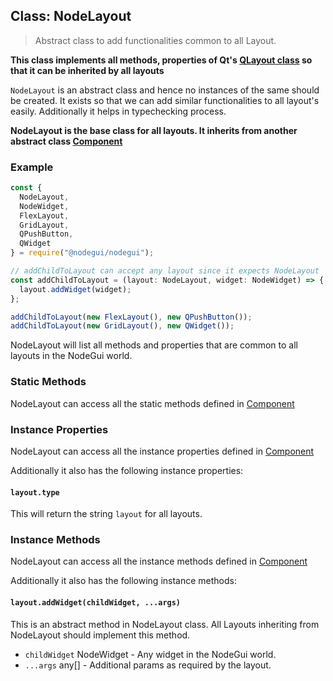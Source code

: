 ## Class: NodeLayout

> Abstract class to add functionalities common to all Layout.

**This class implements all methods, properties of Qt's [QLayout class](https://doc.qt.io/qt-5/qlayout.html) so that it can be inherited by all layouts**

`NodeLayout` is an abstract class and hence no instances of the same should be created. It exists so that we can add similar functionalities to all layout's easily. Additionally it helps in typechecking process.

**NodeLayout is the base class for all layouts. It inherits from another abstract class [Component](api/Component.md)**

### Example

```javascript
const {
  NodeLayout,
  NodeWidget,
  FlexLayout,
  GridLayout,
  QPushButton,
  QWidget
} = require("@nodegui/nodegui");

// addChildToLayout can accept any layout since it expects NodeLayout
const addChildToLayout = (layout: NodeLayout, widget: NodeWidget) => {
  layout.addWidget(widget);
};

addChildToLayout(new FlexLayout(), new QPushButton());
addChildToLayout(new GridLayout(), new QWidget());
```

NodeLayout will list all methods and properties that are common to all layouts in the NodeGui world.

### Static Methods

NodeLayout can access all the static methods defined in [Component](api/Component.md)

### Instance Properties

NodeLayout can access all the instance properties defined in [Component](api/Component.md)

Additionally it also has the following instance properties:

#### `layout.type`

This will return the string `layout` for all layouts.

### Instance Methods

NodeLayout can access all the instance methods defined in [Component](api/Component.md)

Additionally it also has the following instance methods:

#### `layout.addWidget(childWidget, ...args)`

This is an abstract method in NodeLayout class. All Layouts inheriting from NodeLayout should implement this method.

- `childWidget` NodeWidget - Any widget in the NodeGui world.
- `...args` any[] - Additional params as required by the layout.
